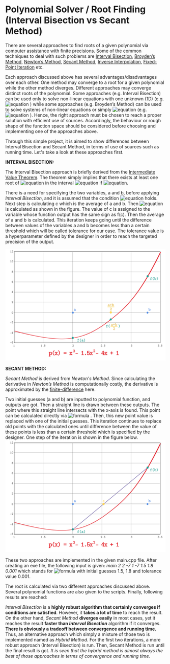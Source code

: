 # Polynomial Solver / Root Finding (Interval Bisection vs Secant Method)
There are several approaches to find roots of a given polynomial via computer assistance with finite precisions. Some of the common techniques to deal with such problems are [Interval Bisection](https://en.wikipedia.org/wiki/Bisection_method#:~:text=In%20mathematics%2C%20the%20bisection%20method,two%20values%20with%20opposite%20signs.&text=The%20method%20is%20also%20called,method%2C%20or%20the%20dichotomy%20method.), [Broyden’s Method](https://en.wikipedia.org/wiki/Broyden%27s_method#:~:text=In%20numerical%20analysis%2C%20Broyden's%20method,a%20difficult%20and%20expensive%20operation.), [Newton’s Method](https://en.wikipedia.org/wiki/Newton%27s_method), [Secant Method](https://en.wikipedia.org/wiki/Secant_method#:~:text=In%20numerical%20analysis%2C%20the%20secant,difference%20approximation%20of%20Newton's%20method.), [Inverse Interpolation](https://en.wikipedia.org/wiki/Inverse_quadratic_interpolation), [Fixed-Point Iteration](https://en.wikipedia.org/wiki/Fixed-point_iteration) etc.

Each approach discussed above has several advantages/disadvantages over each other. One method may converge to a root for a given polynomial while the other method diverges. Different approaches may converge distinct roots of the polynomial. Some approaches (e.g. Interval Bisection) can be used only to solve non-linear equations with one unknown (1D) (e.g. ![equation](https://render.githubusercontent.com/render/math?math=p\left(x_1\right)={x_1}^7-20{x_1}^5%2B\frac{22}{3}{x_1}^2%2B1729) ) while some approaches (e.g. Broyden’s Method) can be used to solve systems of non-linear equations or simply ![equation](https://render.githubusercontent.com/render/math?math=\vec{x}) (e.g. ![equation](https://render.githubusercontent.com/render/math?math=p\left(\vec{x}\right)=x_1^4%2B3x_2^2-x_1) ). Hence, the right approach must be chosen to reach a proper solution with efficient use of sources. Accordingly, the behaviour or rough shape of the function space should be considered before choosing and implementing one of the approaches above.

Through this simple project, it is aimed to show differences between Interval Bisection and Secant Method, in terms of use of sources such as running time. Let's take a look at these approaches first.

**INTERVAL BISECTION:**

The Interval Bisection approach is briefly derived from the [Intermediate Value Theorem](https://en.wikipedia.org/wiki/Intermediate_value_theorem). The theorem simply implies that there exists at least one root of ![equation](https://render.githubusercontent.com/render/math?math=p(x)) in the interval ![equation](https://render.githubusercontent.com/render/math?math=[a,b]) if ![equation](https://render.githubusercontent.com/render/math?math=sign[p(a)]{\neq}sign[p(b)]). 

There is a need for specifying the two variables, a and b, before applying *Interval Bisection*, and it is assumed that the condition ![equation](https://render.githubusercontent.com/render/math?math=sign[p(a)]{\neq}sign[p(b)]) holds. Next step is calculating c which is the average of a and b. Then ![equation](https://render.githubusercontent.com/render/math?math=f(c)) is calculated as shown in the figure. The value of c is assigned to the variable whose function output has the same sign as f(c). Then the average of a and b is calculated. This iteration keeps going until the difference between values of the variables a and b becomes less than a certain threshold which will be called tolerance for our case. The tolerance value is a hyperparameter defined by the designer in order to reach the targeted precision of the output.

![](images/interval_bisection.jpg)

**SECANT METHOD:**

*Secant Method* is derived from *Newton's Method*. Since calculating the derivative in *Newton’s Method* is computationally costly, the derivative is approximated by the [finite-difference](https://en.wikipedia.org/wiki/Finite_difference) here.

Two initial guesses (a and b) are inputted to polynomial function, and outputs are got. Then a straight line is drawn between these outputs. The point where this straight line intersects with the x-axis is found. This point can be calculated directly via ![formula](https://render.githubusercontent.com/render/math?math=x_{t%2B1}=x_t-p\left(x_t\right)\frac{x_t-x_{t-1}}{p\left(x_t\right)-p\left(x_{t-1}\right)}) . Then, this new point value is replaced with one of the initial guesses. This iteration continues to replace old points with the calculated ones until difference between the value of these points is less than a certain threshold which is specified by the designer. One step of the iteration is shown in the figure below.
![](images/secant.jpg)

These two approaches are implemented in the given main.cpp file. After creating an exe file, the following input is given: *main 2 2 -7 1 -7 1.5 1.8 0.001* which stands for ![formula](https://render.githubusercontent.com/render/math?math=p(x)=2x^4%2B2x^3-7x^2%2Bx-7) with initial guesses 1.5, 1.8 and tolerance value 0.001.

The root is calculated via two different approaches discussed above. Several polynomial functions are also given to the scripts. Finally, following results are reached:

*Interval Bisection* is a **highly robust algorithm that certainly converges if conditions are satisfied**. However, it **takes a lot of time** to reach the result. On the other hand, *Secant Method* **diverges easily** in most cases, yet it reaches the result **faster than *Interval Bisection*** algorithm if it converges. **There is obviously a tradeoff between convergence and running time.** Thus, an alternative approach which simply a mixture of those two is implemented named as *Hybrid Method*. For the first two iterations, a more robust approach (Interval Bisection) is run. Then, Secant Method is run until the final result is got. *It is seen that the hybrid method is almost always the best of those approaches in terms of convergence and running time.*
